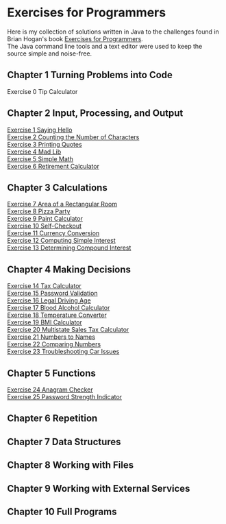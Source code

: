 # Exercises for Programmers
Here is my collection of solutions written in Java to the challenges found in Brian Hogan's book [Exercises for Programmers](https://pragprog.com/book/bhwb/exercises-for-programmers).  
The Java command line tools and a text editor were used to keep the source simple and noise-free.

## Chapter 1 Turning Problems into Code
Exercise 0 Tip Calculator
## Chapter 2 Input, Processing, and Output
[Exercise 1 Saying Hello](https://github.com/jamesdschmidt/exercises-for-programmers/tree/master/exercise-01-saying-hello)  
[Exercise 2 Counting the Number of Characters](https://github.com/jamesdschmidt/exercises-for-programmers/tree/master/exercise-02-counting-characters)  
[Exercise 3 Printing Quotes](https://github.com/jamesdschmidt/exercises-for-programmers/tree/master/exercise-03-printing-quotes)  
[Exercise 4 Mad Lib](https://github.com/jamesdschmidt/exercises-for-programmers/tree/master/exercise-04-mad-lib)  
[Exercise 5 Simple Math](https://github.com/jamesdschmidt/exercises-for-programmers/tree/master/exercise-05-simple-math)  
[Exercise 6 Retirement Calculator](https://github.com/jamesdschmidt/exercises-for-programmers/tree/master/exercise-06-retirement-calculator)
## Chapter 3 Calculations
[Exercise 7 Area of a Rectangular Room](https://github.com/jamesdschmidt/exercises-for-programmers/tree/master/exercise-07-area-of-a-rectangular-room)  
[Exercise 8 Pizza Party](https://github.com/jamesdschmidt/exercises-for-programmers/tree/master/exercise-08-pizza-party)  
[Exercise 9 Paint Calculator](https://github.com/jamesdschmidt/exercises-for-programmers/tree/master/exercise-09-paint-calculator)  
[Exercise 10 Self-Checkout](https://github.com/jamesdschmidt/exercises-for-programmers/tree/master/exercise-10-self-checkout)  
[Exercise 11 Currency Conversion](https://github.com/jamesdschmidt/exercises-for-programmers/tree/master/exercise-11-currency-conversion)  
[Exercise 12 Computing Simple Interest](https://github.com/jamesdschmidt/exercises-for-programmers/tree/master/exercise-12-computing-simple-interest)  
[Exercise 13 Determining Compound Interest](https://github.com/jamesdschmidt/exercises-for-programmers/tree/master/exercise-13-determining-compound-interest)
## Chapter 4 Making Decisions
[Exercise 14 Tax Calculator](https://github.com/jamesdschmidt/exercises-for-programmers/tree/master/exercise-14-tax-calculator)  
[Exercise 15 Password Validation](https://github.com/jamesdschmidt/exercises-for-programmers/tree/master/exercise-15-password-validation)  
[Exercise 16 Legal Driving Age](https://github.com/jamesdschmidt/exercises-for-programmers/tree/master/exercise-16-legal-driving-age)  
[Exercise 17 Blood Alcohol Calculator](https://github.com/jamesdschmidt/exercises-for-programmers/tree/master/exercise-17-blood-alcohol-calculator)  
[Exercise 18 Temperature Converter](https://github.com/jamesdschmidt/exercises-for-programmers/tree/master/exercise-18-temperature-converter)  
[Exercise 19 BMI Calculator](https://github.com/jamesdschmidt/exercises-for-programmers/tree/master/exercise-19-bmi-calculator)  
[Exercise 20 Multistate Sales Tax Calculator](https://github.com/jamesdschmidt/exercises-for-programmers/tree/master/exercise-20-multistate-sales-tax-calculator)  
[Exercise 21 Numbers to Names](https://github.com/jamesdschmidt/exercises-for-programmers/tree/master/exercise-21-numbers-to-names)  
[Exercise 22 Comparing Numbers](https://github.com/jamesdschmidt/exercises-for-programmers/tree/master/exercise-22-comparing-numbers)  
[Exercise 23 Troubleshooting Car Issues](https://github.com/jamesdschmidt/exercises-for-programmers/tree/master/exercise-23-troubleshooting-car-issues)
## Chapter 5 Functions
[Exercise 24 Anagram Checker](https://github.com/jamesdschmidt/exercises-for-programmers/tree/master/exercise-24-anagram-checker)  
[Exercise 25 Password Strength Indicator](https://github.com/jamesdschmidt/exercises-for-programmers/tree/master/exercise-25-password-strength-indicator)
## Chapter 6 Repetition
## Chapter 7 Data Structures
## Chapter 8 Working with Files
## Chapter 9 Working with External Services
## Chapter 10 Full Programs

